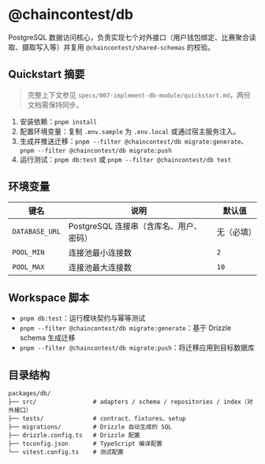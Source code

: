 # @chaincontest/db

PostgreSQL 数据访问核心，负责实现七个对外接口（用户钱包绑定、比赛聚合读取、摄取写入等）并复用 `@chaincontest/shared-schemas` 的校验。

## Quickstart 摘要

> 完整上下文参见 `specs/007-implement-db-module/quickstart.md`，两份文档需保持同步。

1. 安装依赖：`pnpm install`
2. 配置环境变量：复制 `.env.sample` 为 `.env.local` 或通过宿主服务注入。
3. 生成并推送迁移：`pnpm --filter @chaincontest/db migrate:generate`、`pnpm --filter @chaincontest/db migrate:push`
4. 运行测试：`pnpm db:test` 或 `pnpm --filter @chaincontest/db test`

## 环境变量

| 键名 | 说明 | 默认值 |
| --- | --- | --- |
| `DATABASE_URL` | PostgreSQL 连接串（含库名、用户、密码） | 无（必填） |
| `POOL_MIN` | 连接池最小连接数 | `2` |
| `POOL_MAX` | 连接池最大连接数 | `10` |

## Workspace 脚本

- `pnpm db:test`：运行模块契约与幂等测试
- `pnpm --filter @chaincontest/db migrate:generate`：基于 Drizzle schema 生成迁移
- `pnpm --filter @chaincontest/db migrate:push`：将迁移应用到目标数据库

## 目录结构

```
packages/db/
├── src/                # adapters / schema / repositories / index（对外接口）
├── tests/              # contract、fixtures、setup
├── migrations/         # Drizzle 自动生成的 SQL
├── drizzle.config.ts   # Drizzle 配置
├── tsconfig.json       # TypeScript 编译配置
└── vitest.config.ts    # 测试配置
```
